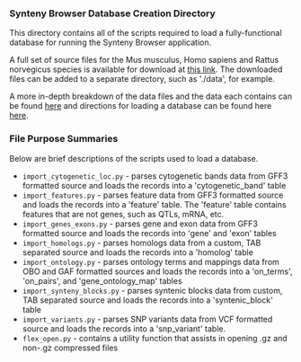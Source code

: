 ### Synteny Browser Database Creation Directory
This directory contains all of the scripts required to load a fully-functional database for running
the Synteny Browser application.

A full set of source files for the Mus musculus, Homo sapiens and Rattus norvegicus species is available for download at [this link](http://www.informatics.jax.org/downloads/SyntenyBrowser/). The downloaded files can be added to a separate directory, such as './data', for example.

A more in-depth breakdown of the data files and the data each contains can be found [here](http://syntenybrowser.jax.org/docs/data-prep) and directions for loading a database can be found here [here](../README.md).

### File Purpose Summaries
Below are brief descriptions of the scripts used to load a database.

* `import_cytogenetic_loc.py` - parses cytogenetic bands data from GFF3 formatted source and loads the records into a 'cytogenetic_band' table
* `import_features.py` - parses feature data from GFF3 formatted source and loads the records into a 'feature' table. The 'feature' table contains features that are not genes, such as QTLs, mRNA, etc.
* `import_genes_exons.py` - parses gene and exon data from GFF3 formatted source and loads the records into 'gene' and 'exon' tables
* `import_homologs.py` - parses homologs data from a custom, TAB separated source and loads the records into a 'homolog' table
* `import_ontology.py` - parses ontology terms and mappings data from OBO and GAF formatted sources and loads the records into a 'on_terms', 'on_pairs', and 'gene_ontology_map' tables
* `import_synteny_blocks.py` - parses syntenic blocks data from custom, TAB separated source and loads the records into a 'syntenic_block' table
* `import_variants.py` - parses SNP variants data from VCF formatted source and loads the records into a 'snp_variant' table.
* `flex_open.py` - contains a utility function that assists in opening .gz and non-.gz compressed files